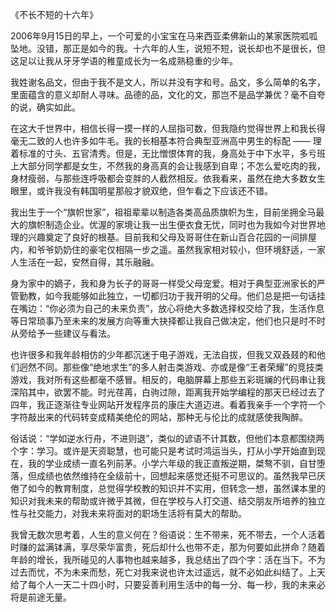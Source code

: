 《不长不短的十六年》

​			2006年9月15日的早上，一个可爱的小宝宝在马来西亚柔佛新山的某家医院呱呱坠地。没错，那正是如今的我。十六年的人生，说短不短，说长却也不是很长，但这足以让我从牙牙学语的稚童成长为一名成熟稳重的少年。

​			我姓谢名品文，但由于我不是文人，所以并没有字和号。品文，多么简单的名字，里面蕴含的意义却耐人寻味。品德的品，文化的文，那岂不是品学兼优？毫不自夸的说，确实如此。

​			在这大千世界中，相信长得一摸一样的人屈指可数，但我隐约觉得世界上和我长得毫无二致的人也许多如牛毛。我的长相基本符合典型亚洲高中男生的标配 —— 理着标准的寸头、五官清秀。但是，无比憎恨体育的我，身高处于中下水平，多亏班上大部分同学都是女生，不然我的身高真的会让我感到自卑；不怎么爱吃肉的我，身材瘦弱，与那些连呼吸都会变胖的人截然相反。依我看来，虽然在绝大多数女生眼里，或许我没有韩国明星那般才貌双绝，但乍看之下应该还不错。

​			我出生于一个“旗帜世家”，祖祖辈辈以制造各类高品质旗帜为生，目前坐拥全马最大的旗帜制造企业。优渥的家境让我一出生便衣食无忧，同时也为我如今对世界地理的兴趣奠定了良好的根基。目前我和父母及哥哥住在新山百合花园的一间排屋内，和爷爷奶奶住的豪宅仅相隔一步之遥。虽然我家相对较小，但环境舒适，一家人生活在一起，安然自得，其乐融融。

​			身为家中的嫡子，我和身为长子的哥哥一样受父母宠爱。相对于典型亚洲家长的严管勤教，如今我能够如此独立，一切都归功于我开明的父母。他们总是把一句话挂在嘴边：“你必须为自己的未来负责”，放心将绝大多数选择权交给了我，生活作息等日常琐事乃至未来的发展方向等重大抉择都让我自己做决定，他们也只是时不时从旁给予一些建议与看法。

​			也许很多和我年龄相仿的少年都沉迷于电子游戏，无法自拔，但我又双叒叕的和他们迥然不同。那些像“绝地求生”的多人射击类游戏、亦或是像“王者荣耀”的竞技类游戏，我对所有这些都毫不感冒。相反的，电脑屏幕上那些五彩斑斓的代码串让我深陷其中，欲罢不能。时光荏苒，白驹过隙，距离我开始学编程的那天已经过去了四年，我正逐渐往专业网站开发程序员的康庄大道迈进。看着我亲手一个字符一个字符敲出来的代码转变成精美绝伦的网站，那种无与伦比的成就感使我陶醉。

​			俗话说：“学如逆水行舟，不进则退”，类似的谚语不计其数，但他们本意都围绕两个字：学习。或许是天资聪慧，也可能只是考试时鸿运当头，打从小学开始直到现在，我的学业成绩一直名列前茅。小学六年级的我正直叛逆期，桀骜不驯，自甘堕落，但成绩也依然维持在全级前十，回想起来感觉还挺不可思议的。虽然我早已厌倦了如今的教育制度，总觉得学校教的知识并不实用，但转念一想，虽然课本里的知识对我未来的帮助或许微乎其微，但在学校与人打交道、结交朋友所培养的独立性与社交能力，对我未来将面对的职场生活将有莫大的帮助。

​			我曾无数次思考着，人生的意义何在？俗语说：生不带来，死不带去，一个人活着时赚的盆满钵满，享尽荣华富贵，死后却什么也带不走，那为何要如此拼命？随着年龄的增长，我所碰见的人事物也越来越多，我总结出了四个字：活在当下。不为过去而忧，不为未来而愁，死亡对我来说也许太过遥远，就不必如此纠结了。上天给了每个人一天二十四小时，只要妥善利用生活中的每一分、每一秒，我的未来必将是前途无量。